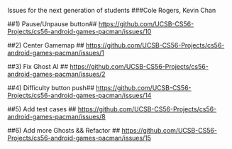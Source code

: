 Issues for the next generation of students
###Cole Rogers, Kevin Chan

##1) Pause/Unpause button##
https://github.com/UCSB-CS56-Projects/cs56-android-games-pacman/issues/10

##2) Center Gamemap ##
https://github.com/UCSB-CS56-Projects/cs56-android-games-pacman/issues/1

##3) Fix Ghost AI ##
https://github.com/UCSB-CS56-Projects/cs56-android-games-pacman/issues/2

##4) Difficulty button push##
https://github.com/UCSB-CS56-Projects/cs56-android-games-pacman/issues/14

##5) Add test cases ##
https://github.com/UCSB-CS56-Projects/cs56-android-games-pacman/issues/8

##6) Add more Ghosts && Refactor ##
https://github.com/UCSB-CS56-Projects/cs56-android-games-pacman/issues/15

